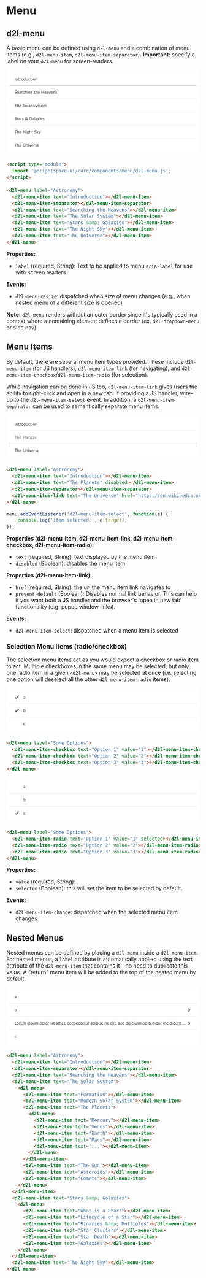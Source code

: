 # Menu

## d2l-menu

A basic menu can be defined using `d2l-menu` and a combination of menu items (e.g., `d2l-menu-item`, `d2l-menu-item-separator`).  **Important**: specify a label on your `d2l-menu` for screen-readers.

![Menu](./screenshots/menu.png?raw=true)

```html
<script type="module">
  import '@brightspace-ui/core/components/menu/d2l-menu.js';
</script>

<d2l-menu label="Astronomy">
  <d2l-menu-item text="Introduction"></d2l-menu-item>
  <d2l-menu-item-separator></d2l-menu-item-separator>
  <d2l-menu-item text="Searching the Heavens"></d2l-menu-item>
  <d2l-menu-item text="The Solar System"></d2l-menu-item>
  <d2l-menu-item text="Stars &amp; Galaxies"></d2l-menu-item>
  <d2l-menu-item text="The Night Sky"></d2l-menu-item>
  <d2l-menu-item text="The Universe"></d2l-menu-item>
</d2l-menu>
```

**Properties:**

* `label` (required, String): Text to be applied to menu `aria-label` for use with screen readers

**Events:**

* `d2l-menu-resize`: dispatched when size of menu changes (e.g., when nested menu of a different size is opened)

**Note:** `d2l-menu` renders without an outer border since it's typically used in a context where a containing element defines a border (ex. `d2l-dropdown-menu` or side nav).

## Menu Items

By default, there are several menu item types provided. These include `d2l-menu-item` (for JS handlers), `d2l-menu-item-link` (for navigating), and `d2l-menu-item-checkbox`/`d2l-menu-item-radio` (for selection).

While navigation can be done in JS too, `d2l-menu-item-link` gives users the ability to right-click and open in a new tab.  If providing a JS handler, wire-up to the `d2l-menu-item-select` event.  In addition, a `d2l-menu-item-separator` can be used to semantically separate menu items.

![Menu Items](./screenshots/menu-items.png?raw=true)

```html
<d2l-menu label="Astronomy">
  <d2l-menu-item text="Introduction"></d2l-menu-item>
  <d2l-menu-item text="The Planets" disabled></d2l-menu-item>
  <d2l-menu-item-separator></d2l-menu-item-separator>
  <d2l-menu-item-link text="The Universe" href="https://en.wikipedia.org/wiki/Universe"></d2l-menu-item-link>
</d2l-menu>
```

```javascript
menu.addEventListener('d2l-menu-item-select', function(e) {
	console.log('item selected:', e.target);
});
```

**Properties (d2l-menu-item, d2l-menu-item-link, d2l-menu-item-checkbox, d2l-menu-item-radio):**

* `text` (required, String): text displayed by the menu item
* `disabled` (Boolean): disables the menu item

**Properties (d2l-menu-item-link):**

* `href` (required, String): the url the menu item link navigates to
* `prevent-default` (Boolean): Disables normal link behavior.  This can help if you want both a JS handler and the browser's 'open in new tab' functionality (e.g. popup window links).

**Events:**

* `d2l-menu-item-select`: dispatched when a menu item is selected

### Selection Menu Items (radio/checkbox)

The selection menu items act as you would expect a checkbox or radio item to act. Multiple checkboxes in the same menu may be selected, but only one radio item in a given `<d2l-menu>` may be selected at once (i.e. selecting one option will deselect all the other `d2l-menu-item-radio` items).

![Checkbox Menu](./screenshots/checkbox-menu.png?raw=true)

```html
<d2l-menu label="Some Options">
  <d2l-menu-item-checkbox text="Option 1" value="1"></d2l-menu-item-checkbox>
  <d2l-menu-item-checkbox text="Option 2" value="2"></d2l-menu-item-checkbox>
  <d2l-menu-item-checkbox text="Option 3" value="3"></d2l-menu-item-checkbox>
</d2l-menu>
```

![Radio Menu](./screenshots/radio-menu.png?raw=true)

```html
<d2l-menu label="Some Options">
  <d2l-menu-item-radio text="Option 1" value="1" selected></d2l-menu-item-radio>
  <d2l-menu-item-radio text="Option 2" value="2"></d2l-menu-item-radio>
  <d2l-menu-item-radio text="Option 3" value="3"></d2l-menu-item-radio>
</d2l-menu>
```

**Properties:**

* `value` (required, String):
* `selected` (Boolean): this will set the item to be selected by default.

**Events:**

* `d2l-menu-item-change`: dispatched when the selected menu item changes

## Nested Menus

Nested menus can be defined by placing a `d2l-menu` inside a `d2l-menu-item`.  For nested menus, a `label` attribute is automatically applied using the text attribute of the `d2l-menu-item` that contains it - no need to duplicate this value.  A "return" menu item will be added to the top of the nested menu by default.

![Nested Menu](./screenshots/nested-menu.png?raw=true)

```html
<d2l-menu label="Astronomy">
  <d2l-menu-item text="Introduction"></d2l-menu-item>
  <d2l-menu-item-separator></d2l-menu-item-separator>
  <d2l-menu-item text="Searching the Heavens"></d2l-menu-item>
  <d2l-menu-item text="The Solar System">
    <d2l-menu>
      <d2l-menu-item text="Formation"></d2l-menu-item>
      <d2l-menu-item text="Modern Solar System"></d2l-menu-item>
      <d2l-menu-item text="The Planets">
        <d2l-menu>
          <d2l-menu-item text="Mercury"></d2l-menu-item>
          <d2l-menu-item text="Venus"></d2l-menu-item>
          <d2l-menu-item text="Earth"></d2l-menu-item>
          <d2l-menu-item text="Mars"></d2l-menu-item>
          <d2l-menu-item text="..."></d2l-menu-item>
        </d2l-menu>
      </d2l-menu-item>
      <d2l-menu-item text="The Sun"></d2l-menu-item>
      <d2l-menu-item text="Asteroids"></d2l-menu-item>
      <d2l-menu-item text="Comets"></d2l-menu-item>
    </d2l-menu>
  </d2l-menu-item>
  <d2l-menu-item text="Stars &amp; Galaxies">
    <d2l-menu>
      <d2l-menu-item text="What is a Star?"></d2l-menu-item>
      <d2l-menu-item text="Lifecycle of a Star"></d2l-menu-item>
      <d2l-menu-item text="Binaries &amp; Multiples"></d2l-menu-item>
      <d2l-menu-item text="Star Clusters"></d2l-menu-item>
      <d2l-menu-item text="Star Death"></d2l-menu-item>
      <d2l-menu-item text="Galaxies"></d2l-menu-item>
    </d2l-menu>
  </d2l-menu-item>
  <d2l-menu-item text="The Night Sky"></d2l-menu-item>
</d2l-menu>
```
